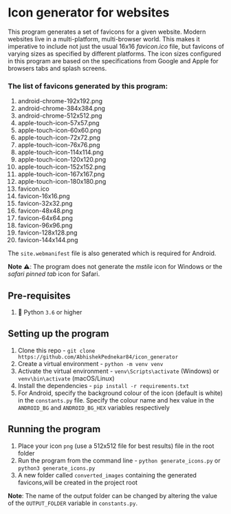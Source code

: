 # Icon generator for websites

This program generates a set of favicons for a given website. Modern websites live in a multi-platform, multi-browser world. This makes it imperative to include not just the usual 16x16 *favicon.ico* file, but favicons of varying sizes as specified by different platforms. The icon sizes configured in this program are based on the specifications from Google and Apple for browsers tabs and splash screens.

### The list of favicons generated by this program:
1. android-chrome-192x192.png
2. android-chrome-384x384.png
3. android-chrome-512x512.png
4. apple-touch-icon-57x57.png
5. apple-touch-icon-60x60.png
6. apple-touch-icon-72x72.png
7. apple-touch-icon-76x76.png
8. apple-touch-icon-114x114.png
9. apple-touch-icon-120x120.png
10. apple-touch-icon-152x152.png
11. apple-touch-icon-167x167.png
12. apple-touch-icon-180x180.png
13. favicon.ico
14. favicon-16x16.png
15. favicon-32x32.png
16. favicon-48x48.png
17. favicon-64x64.png
18. favicon-96x96.png
19. favicon-128x128.png
20. favicon-144x144.png

The `site.webmanifest` file is also generated which is required for Android.

**Note** :warning:: The program does not generate the *mstile* icon for Windows or the *safari pinned tab* icon for Safari.

## Pre-requisites
1. :snake: Python `3.6` or higher

## Setting up the program
1. Clone this repo - `git clone https://github.com/AbhishekPednekar84/icon_generator`
2. Create a virtual environment - `python -m venv venv`
3. Activate the virtual environment - `venv\Scripts\activate` (Windows) or `venv\bin\activate` (macOS/Linux)
4. Install the dependencies - `pip install -r requirements.txt`
5. For Android, specify the background colour of the icon (default is white) in the `constants.py` file. Specify the colour name and hex value in the `ANDROID_BG` and `ANDROID_BG_HEX` variables respectively

## Running the program
1. Place your icon `png` (use a 512x512 file for best results) file in the root folder
2. Run the program from the command line - `python generate_icons.py` or `python3 generate_icons.py`
3. A new folder called `converted_images` containing the generated favicons,will be created in the project root 

**Note**: The name of the output folder can be changed by altering the value of the `OUTPUT_FOLDER` variable in `constants.py`.



